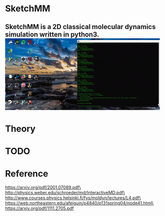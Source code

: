 # SketchMM
SketchMM is a 2D classical molecular dynamics simulation written in python3.
![](test.gif)
---
# Theory

# TODO
# Reference
https://arxiv.org/pdf/2001.07089.pdf\
http://physics.weber.edu/schroeder/md/InteractiveMD.pdf\
http://www.courses.physics.helsinki.fi/fys/moldyn/lectures/L4.pdf\
https://web.northeastern.edu/afeiguin/p4840/p131spring04/node41.html\
https://arxiv.org/pdf/1111.2705.pdf